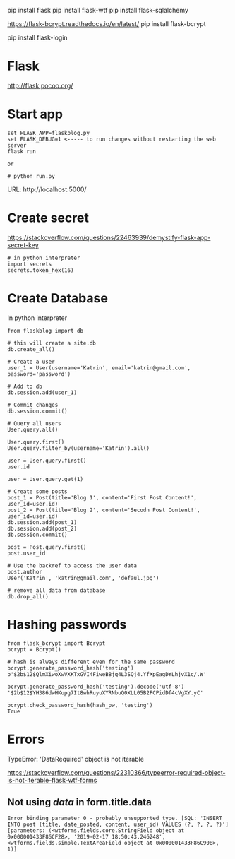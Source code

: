 pip install flask
pip install flask-wtf
pip install flask-sqlalchemy

https://flask-bcrypt.readthedocs.io/en/latest/
pip install flask-bcrypt

pip install flask-login

# Flask

http://flask.pocoo.org/

# Start app

```
set FLASK_APP=flaskblog.py
set FLASK_DEBUG=1 <----- to run changes without restarting the web server
flask run

or

# python run.py
```

URL: http://localhost:5000/

# Create secret

https://stackoverflow.com/questions/22463939/demystify-flask-app-secret-key

```
# in python interpreter
import secrets
secrets.token_hex(16)
```

# Create Database

In python interpreter

```
from flaskblog import db

# this will create a site.db
db.create_all()

# Create a user
user_1 = User(username='Katrin', email='katrin@gmail.com', password='password')

# Add to db
db.session.add(user_1)

# Commit changes
db.session.commit()

# Query all users
User.query.all()

User.query.first()
User.query.filter_by(username='Katrin').all()

user = User.query.first()
user.id

user = User.query.get(1)

# Create some posts
post_1 = Post(title='Blog 1', content='First Post Content!', user_id=user.id)
post_2 = Post(title='Blog 2', content='Secodn Post Content!', user_id=user.id)
db.session.add(post_1)
db.session.add(post_2)
db.session.commit()

post = Post.query.first()
post.user_id

# Use the backref to access the user data
post.author
User('Katrin', 'katrin@gmail.com', 'defaul.jpg')

# remove all data from database
db.drop_all()

```

# Hashing passwords

```
from flask_bcrypt import Bcrypt
bcrypt = Bcrypt()

# hash is always different even for the same password
bcrypt.generate_password_hash('testing')
b'$2b$12$QlmXiwoXwVXKTxGVI4FiweB8jq4L3SQj4.YfXpEagDYLhjvX1c/.W'

bcrypt.generate_password_hash('testing').decode('utf-8')
'$2b$12$YH386dwHKupg7It8whRuyuXYRNbuQ0XLL05B2PCPidDf4cVgXY.yC'

bcrypt.check_password_hash(hash_pw, 'testing')
True
```

# Errors

TypeError: 'DataRequired' object is not iterable

https://stackoverflow.com/questions/22310366/typeerror-required-object-is-not-iterable-flask-wtf-forms

## Not using _data_ in form.title.data

```
Error binding parameter 0 - probably unsupported type. [SQL: 'INSERT INTO post (title, date_posted, content, user_id) VALUES (?, ?, ?, ?)'] [parameters: (<wtforms.fields.core.StringField object at 0x000001433F86CF28>, '2019-02-17 18:50:43.246248', <wtforms.fields.simple.TextAreaField object at 0x000001433F86C908>, 1)]
```
